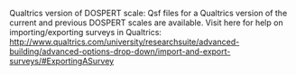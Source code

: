 Qualtrics version of DOSPERT scale: 
Qsf files for a Qualtrics version of the current and previous DOSPERT scales are available. 
Visit here for help on importing/exporting surveys in Qualtrics: http://www.qualtrics.com/university/researchsuite/advanced-building/advanced-options-drop-down/import-and-export-surveys/#ExportingASurvey
